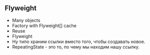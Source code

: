 ## Flyweight
- Many objects
- Factory with Flyweight[] cache
- Reuse
- Flyweight
- Ну типо храним ссылки вместо того, чтобы создавать новое.
- RepeatingState - это то, по чему мы находим нашу ссылку.